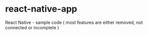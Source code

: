 # react-native-app
React Native - sample code  ( most features are either removed, not connected or incomplete )

